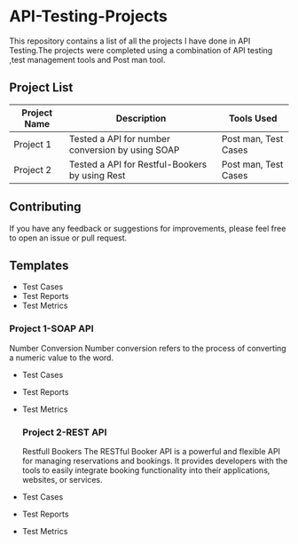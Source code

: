 # API-Testing-Projects
This repository contains a list of all the projects I have done in API Testing.The projects were completed using a combination of API testing ,test management tools and Post man tool.
## Project List

| Project Name | Description | Tools Used |
|--------------|-------------|------------|
| Project 1 | Tested a API for number conversion by using SOAP | Post man, Test Cases | JIRA |
| Project 2 | Tested a API for Restful-Bookers by using Rest | Post man, Test Cases | JIRA |


## Contributing

If you have any feedback or suggestions for improvements, please feel free to open an issue or pull request.

## Templates
- Test Cases
- Test Reports
- Test Metrics


### Project 1-SOAP API
Number Conversion 
Number conversion refers to the process of converting a numeric value to the word.

- Test Cases
- Test Reports
- Test Metrics

  ### Project 2-REST API
  Restfull Bookers
  The RESTful Booker API is a powerful and flexible API for managing reservations and bookings. It provides developers with the tools to easily integrate booking functionality into their applications, websites, or services. 
- Test Cases
- Test Reports
- Test Metrics

